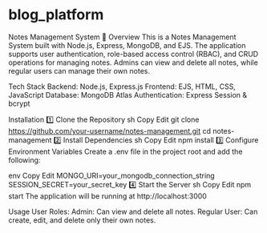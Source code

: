 ﻿# blog_platform
Notes Management System 📝
Overview
This is a Notes Management System built with Node.js, Express, MongoDB, and EJS. The application supports user authentication, role-based access control (RBAC), and CRUD operations for managing notes. Admins can view and delete all notes, while regular users can manage their own notes.

Tech Stack
Backend: Node.js, Express.js
Frontend: EJS, HTML, CSS, JavaScript
Database: MongoDB Atlas
Authentication: Express Session & bcrypt

Installation
1️⃣ Clone the Repository
sh
Copy
Edit
git clone https://github.com/your-username/notes-management.git
cd notes-management
2️⃣ Install Dependencies
sh
Copy
Edit
npm install
3️⃣ Configure Environment Variables
Create a .env file in the project root and add the following:

env
Copy
Edit
MONGO_URI=your_mongodb_connection_string
SESSION_SECRET=your_secret_key
4️⃣ Start the Server
sh
Copy
Edit
npm start
The application will be running at http://localhost:3000

Usage
User Roles:
Admin: Can view and delete all notes.
Regular User: Can create, edit, and delete only their own notes.
